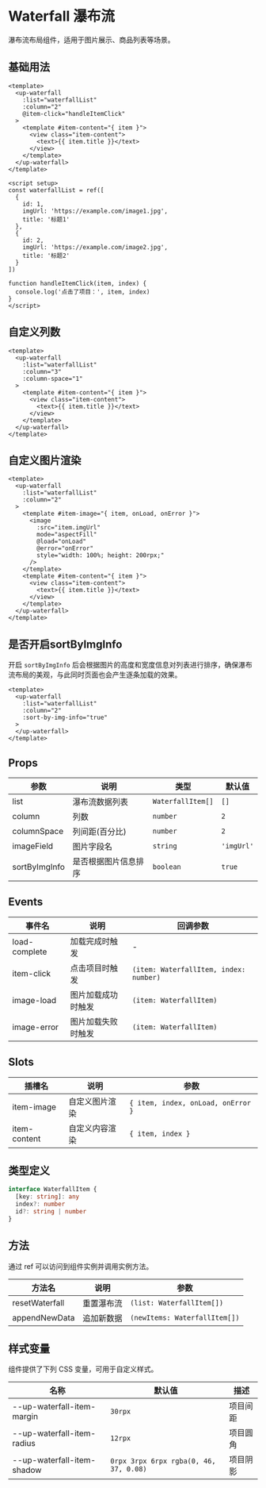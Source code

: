 # Waterfall 瀑布流

瀑布流布局组件，适用于图片展示、商品列表等场景。

## 基础用法

```vue
<template>
  <up-waterfall
    :list="waterfallList"
    :column="2"
    @item-click="handleItemClick"
  >
    <template #item-content="{ item }">
      <view class="item-content">
        <text>{{ item.title }}</text>
      </view>
    </template>
  </up-waterfall>
</template>

<script setup>
const waterfallList = ref([
  {
    id: 1,
    imgUrl: 'https://example.com/image1.jpg',
    title: '标题1'
  },
  {
    id: 2,
    imgUrl: 'https://example.com/image2.jpg',
    title: '标题2'
  }
])

function handleItemClick(item, index) {
  console.log('点击了项目：', item, index)
}
</script>
```

## 自定义列数

```vue
<template>
  <up-waterfall
    :list="waterfallList"
    :column="3"
    :column-space="1"
  >
    <template #item-content="{ item }">
      <view class="item-content">
        <text>{{ item.title }}</text>
      </view>
    </template>
  </up-waterfall>
</template>
```

## 自定义图片渲染

```vue
<template>
  <up-waterfall
    :list="waterfallList"
    :column="2"
  >
    <template #item-image="{ item, onLoad, onError }">
      <image
        :src="item.imgUrl"
        mode="aspectFill"
        @load="onLoad"
        @error="onError"
        style="width: 100%; height: 200rpx;"
      />
    </template>
    <template #item-content="{ item }">
      <view class="item-content">
        <text>{{ item.title }}</text>
      </view>
    </template>
  </up-waterfall>
</template>
```

## 是否开启sortByImgInfo

开启 `sortByImgInfo` 后会根据图片的高度和宽度信息对列表进行排序，确保瀑布流布局的美观，与此同时页面也会产生逐条加载的效果。

```vue
<template>
  <up-waterfall
    :list="waterfallList"
    :column="2"
    :sort-by-img-info="true"
  >
  </up-waterfall>
</template>

```

## Props

| 参数 | 说明 | 类型 | 默认值 |
|------|------|------|--------|
| list | 瀑布流数据列表 | `WaterfallItem[]` | `[]` |
| column | 列数 | `number` | `2` |
| columnSpace | 列间距(百分比) | `number` | `2` |
| imageField | 图片字段名 | `string` | `'imgUrl'` |
| sortByImgInfo | 是否根据图片信息排序 | `boolean` | `true` |

## Events

| 事件名 | 说明 | 回调参数 |
|--------|------|----------|
| load-complete | 加载完成时触发 | - |
| item-click | 点击项目时触发 | `(item: WaterfallItem, index: number)` |
| image-load | 图片加载成功时触发 | `(item: WaterfallItem)` |
| image-error | 图片加载失败时触发 | `(item: WaterfallItem)` |

## Slots

| 插槽名 | 说明 | 参数 |
|--------|------|------|
| item-image | 自定义图片渲染 | `{ item, index, onLoad, onError }` |
| item-content | 自定义内容渲染 | `{ item, index }` |

## 类型定义

```typescript
interface WaterfallItem {
  [key: string]: any
  index?: number
  id?: string | number
}
```

## 方法

通过 ref 可以访问到组件实例并调用实例方法。

| 方法名 | 说明 | 参数 |
|--------|------|------|
| resetWaterfall | 重置瀑布流 | `(list: WaterfallItem[])` |
| appendNewData | 追加新数据 | `(newItems: WaterfallItem[])` |

## 样式变量

组件提供了下列 CSS 变量，可用于自定义样式。

| 名称 | 默认值 | 描述 |
|------|--------|------|
| --up-waterfall-item-margin | `30rpx` | 项目间距 |
| --up-waterfall-item-radius | `12rpx` | 项目圆角 |
| --up-waterfall-item-shadow | `0rpx 3rpx 6rpx rgba(0, 46, 37, 0.08)` | 项目阴影 |
